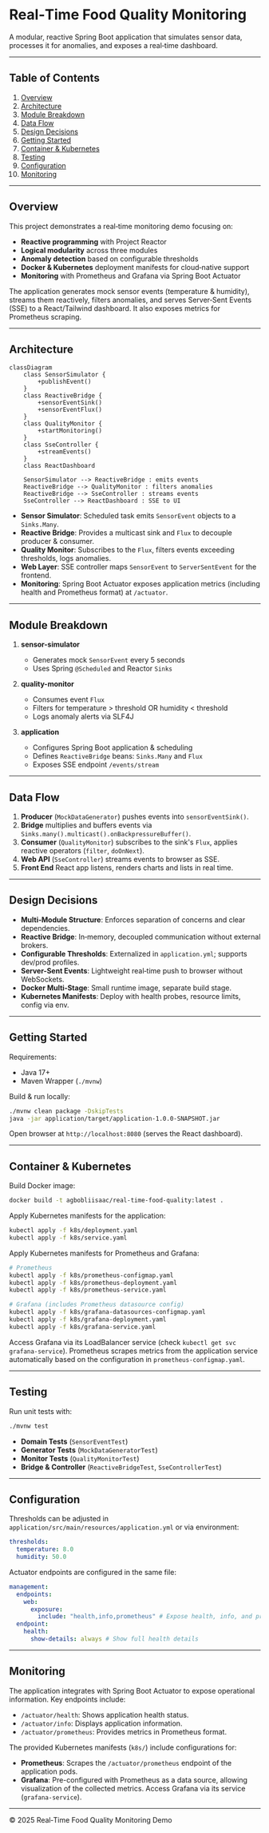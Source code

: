 # Real‑Time Food Quality Monitoring

A modular, reactive Spring Boot application that simulates sensor data, processes it for anomalies, and exposes a real‑time dashboard.

---

## Table of Contents

1. [Overview](#overview)
2. [Architecture](#architecture)
3. [Module Breakdown](#module-breakdown)
4. [Data Flow](#data-flow)
5. [Design Decisions](#design-decisions)
6. [Getting Started](#getting-started)
7. [Container & Kubernetes](#container--kubernetes)
8. [Testing](#testing)
9. [Configuration](#configuration)
10. [Monitoring](#monitoring)

---

## Overview

This project demonstrates a real‑time monitoring demo focusing on:

- **Reactive programming** with Project Reactor
- **Logical modularity** across three modules
- **Anomaly detection** based on configurable thresholds
- **Docker & Kubernetes** deployment manifests for cloud‑native support
- **Monitoring** with Prometheus and Grafana via Spring Boot Actuator

The application generates mock sensor events (temperature & humidity), streams them reactively, filters anomalies, and serves Server‑Sent Events (SSE) to a React/Tailwind dashboard. It also exposes metrics for Prometheus scraping.

---

## Architecture

```mermaid
classDiagram
    class SensorSimulator {
        +publishEvent()
    }
    class ReactiveBridge {
        +sensorEventSink()
        +sensorEventFlux()
    }
    class QualityMonitor {
        +startMonitoring()
    }
    class SseController {
        +streamEvents()
    }
    class ReactDashboard

    SensorSimulator --> ReactiveBridge : emits events
    ReactiveBridge --> QualityMonitor : filters anomalies
    ReactiveBridge --> SseController : streams events
    SseController --> ReactDashboard : SSE to UI
```

- **Sensor Simulator**: Scheduled task emits `SensorEvent` objects to a `Sinks.Many`.
- **Reactive Bridge**: Provides a multicast sink and `Flux` to decouple producer & consumer.
- **Quality Monitor**: Subscribes to the `Flux`, filters events exceeding thresholds, logs anomalies.
- **Web Layer**: SSE controller maps `SensorEvent` to `ServerSentEvent` for the frontend.
- **Monitoring**: Spring Boot Actuator exposes application metrics (including health and Prometheus format) at `/actuator`.

---

## Module Breakdown

1. **sensor-simulator**

   - Generates mock `SensorEvent` every 5 seconds
   - Uses Spring `@Scheduled` and Reactor `Sinks`

2. **quality-monitor**

   - Consumes event `Flux`
   - Filters for temperature > threshold OR humidity < threshold
   - Logs anomaly alerts via SLF4J

3. **application**
   - Configures Spring Boot application & scheduling
   - Defines `ReactiveBridge` beans: `Sinks.Many` and `Flux`
   - Exposes SSE endpoint `/events/stream`

---

## Data Flow

1. **Producer** (`MockDataGenerator`) pushes events into `sensorEventSink()`.
2. **Bridge** multiplies and buffers events via `Sinks.many().multicast().onBackpressureBuffer()`.
3. **Consumer** (`QualityMonitor`) subscribes to the sink's `Flux`, applies reactive operators (`filter`, `doOnNext`).
4. **Web API** (`SseController`) streams events to browser as SSE.
5. **Front End** React app listens, renders charts and lists in real time.

---

## Design Decisions

- **Multi‑Module Structure**: Enforces separation of concerns and clear dependencies.
- **Reactive Bridge**: In‑memory, decoupled communication without external brokers.
- **Configurable Thresholds**: Externalized in `application.yml`; supports dev/prod profiles.
- **Server-Sent Events**: Lightweight real‑time push to browser without WebSockets.
- **Docker Multi‑Stage**: Small runtime image, separate build stage.
- **Kubernetes Manifests**: Deploy with health probes, resource limits, config via env.

---

## Getting Started

Requirements:

- Java 17+
- Maven Wrapper (`./mvnw`)

Build & run locally:

```bash
./mvnw clean package -DskipTests
java -jar application/target/application-1.0.0-SNAPSHOT.jar
```

Open browser at `http://localhost:8080` (serves the React dashboard).

---

## Container & Kubernetes

Build Docker image:

```bash
docker build -t agbobliisaac/real-time-food-quality:latest .
```

Apply Kubernetes manifests for the application:

```bash
kubectl apply -f k8s/deployment.yaml
kubectl apply -f k8s/service.yaml
```

Apply Kubernetes manifests for Prometheus and Grafana:

```bash
# Prometheus
kubectl apply -f k8s/prometheus-configmap.yaml
kubectl apply -f k8s/prometheus-deployment.yaml
kubectl apply -f k8s/prometheus-service.yaml

# Grafana (includes Prometheus datasource config)
kubectl apply -f k8s/grafana-datasources-configmap.yaml
kubectl apply -f k8s/grafana-deployment.yaml
kubectl apply -f k8s/grafana-service.yaml
```

Access Grafana via its LoadBalancer service (check `kubectl get svc grafana-service`). Prometheus scrapes metrics from the application service automatically based on the configuration in `prometheus-configmap.yaml`.

---

## Testing

Run unit tests with:

```bash
./mvnw test
```

- **Domain Tests** (`SensorEventTest`)
- **Generator Tests** (`MockDataGeneratorTest`)
- **Monitor Tests** (`QualityMonitorTest`)
- **Bridge & Controller** (`ReactiveBridgeTest`, `SseControllerTest`)

---

## Configuration

Thresholds can be adjusted in `application/src/main/resources/application.yml` or via environment:

```yaml
thresholds:
  temperature: 8.0
  humidity: 50.0
```

Actuator endpoints are configured in the same file:

```yaml
management:
  endpoints:
    web:
      exposure:
        include: "health,info,prometheus" # Expose health, info, and prometheus endpoints
  endpoint:
    health:
      show-details: always # Show full health details
```

---

## Monitoring

The application integrates with Spring Boot Actuator to expose operational information. Key endpoints include:

- `/actuator/health`: Shows application health status.
- `/actuator/info`: Displays application information.
- `/actuator/prometheus`: Provides metrics in Prometheus format.

The provided Kubernetes manifests (`k8s/`) include configurations for:

- **Prometheus**: Scrapes the `/actuator/prometheus` endpoint of the application pods.
- **Grafana**: Pre-configured with Prometheus as a data source, allowing visualization of the collected metrics. Access Grafana via its service (`grafana-service`).

---

© 2025 Real‑Time Food Quality Monitoring Demo
